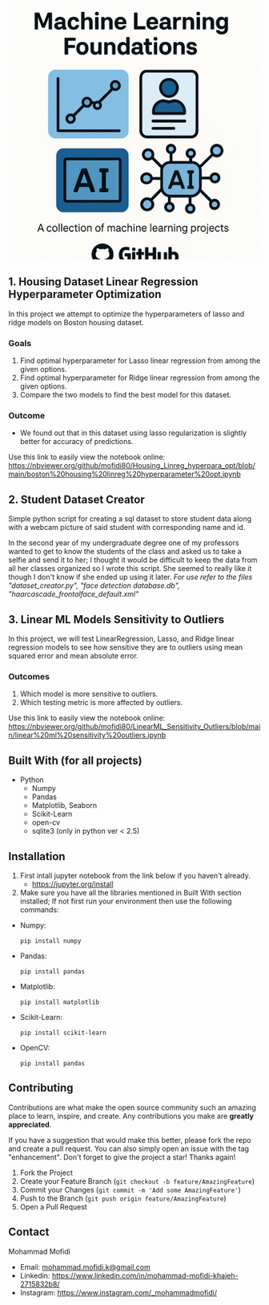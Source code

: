 ![alt text](https://github.com/mofidi80/ML_Foundations/blob/02c0d93b1f6925dff869dd16836fcced8f47fe3e/blob/MachineLearningFoundations.png)


## 1. Housing Dataset Linear Regression Hyperparameter Optimization
In this project we attempt to optimize the hyperparameters of lasso and ridge models on Boston housing dataset.

### Goals
1. Find optimal hyperparameter for Lasso linear regression from among the given options.
2. Find optimal hyperparameter for Ridge linear regression from among the given options.
3. Compare the two models to find the best model for this dataset.

### Outcome
* We found out that in this dataset using lasso regularization is slightly better for accuracy of predictions.

Use this link to easily view the notebook online:
https://nbviewer.org/github/mofidi80/Housing_Linreg_hyperpara_opt/blob/main/boston%20housing%20linreg%20hyperparameter%20opt.ipynb


## 2. Student Dataset Creator
Simple python script for creating a sql dataset to store student data along with a webcam picture of said student with corresponding name and id.

In the second year of my undergraduate degree one of my professors wanted to get to know the students of the class and asked us to take a selfie and send it to her; I thought it would be difficult to keep the data from all her classes organized so I wrote this script. She seemed to really like it though I don't know if she ended up using it later.
*For use refer to the files "dataset_creator.py", "face detection database.db", "haarcascade_frontalface_default.xml"*


## 3. Linear ML Models Sensitivity to Outliers
In this project, we will test LinearRegression, Lasso, and Ridge linear regression models to see how sensitive they are to outliers using mean squared error and mean absolute error.

### Outcomes
1. Which model is more sensitive to outliers.
2. Which testing metric is more affected by outliers.

Use this link to easily view the notebook online:
https://nbviewer.org/github/mofidi80/LinearML_Sensitivity_Outliers/blob/main/linear%20ml%20sensitivity%20outliers.ipynb

## Built With (for all projects)
* Python
   + Numpy
   + Pandas
   + Matplotlib, Seaborn
   + Scikit-Learn
   + open-cv
   + sqlite3 (only in python ver < 2.5)


## Installation
1. First intall jupyter notebook from the link below if you haven't already.
   + https://jupyter.org/install
2. Make sure you have all the libraries mentioned in Built With section installed; If not first run your environment then use the following commands:
+ Numpy:
  ```console
  pip install numpy
  ```
+ Pandas:
  ```console
  pip install pandas
  ```
+ Matplotlib:
  ```console
  pip install matplotlib
  ```
+ Scikit-Learn:
  ```console
  pip install scikit-learn
  ```
+ OpenCV:
  ```console
  pip install pandas
  ```


## Contributing

Contributions are what make the open source community such an amazing place to learn, inspire, and create. Any contributions you make are **greatly appreciated**.

If you have a suggestion that would make this better, please fork the repo and create a pull request. You can also simply open an issue with the tag "enhancement".
Don't forget to give the project a star! Thanks again!

1. Fork the Project
2. Create your Feature Branch (`git checkout -b feature/AmazingFeature`)
3. Commit your Changes (`git commit -m 'Add some AmazingFeature'`)
4. Push to the Branch (`git push origin feature/AmazingFeature`)
5. Open a Pull Request


## Contact
Mohammad Mofidi
* Email: mohammad.mofidi.k@gmail.com
* Linkedin: https://www.linkedin.com/in/mohammad-mofidi-khajeh-2715832b8/
* Instagram: https://www.instagram.com/_mohammadmofidi/










